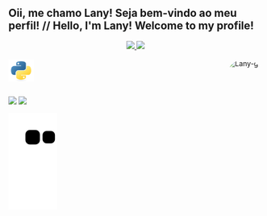 ## Oii, me chamo Lany! Seja bem-vindo ao meu perfil! // Hello, I'm Lany! Welcome to my profile!
<div align="center">
  <a href="https://github.com/LanyIsabella">
  <img height="180em" src="https://github-readme-stats.vercel.app/api?username=LanyIsabella&show_icons=true&theme=swift&include_all_commits=true&count_private=true"/>
  <img height="180em" src="https://github-readme-stats.vercel.app/api/top-langs/?username=LanyIsabella&layout=compact&langs_count=7&theme=swift"/>
</div>
<div style="display: inline_block"><br>
  <img align="center" alt="Python" height="45" width="50" src="https://raw.githubusercontent.com/devicons/devicon/master/icons/python/python-original.svg">
  <img align="right" alt="Lany-gif" height="180" style="border-radius:50px;"src="https://cdn.discordapp.com/attachments/879176175962972160/1032319753320136714/ezgif.com-gif-maker_1.gif">
</div>

  
  ##
 
<div> 
  
  <a href="https://instagram.com/lany_isabella" target="_blank"><img src="https://img.shields.io/badge/Instagram-E4405F?style=for-the-badge&logo=instagram&logoColor=white" target="_blank"></a>
  <a href="https://www.linkedin.com/in/lany-freitas/" target="_blank"><img src="https://img.shields.io/badge/LinkedIn-0077B5?style=for-the-badge&logo=linkedin&logoColor=white" target="_blank"></a> 
 
  ![Snake animation](https://github.com/rafaballerini/rafaballerini/blob/output/github-contribution-grid-snake.svg)
 
</div>

